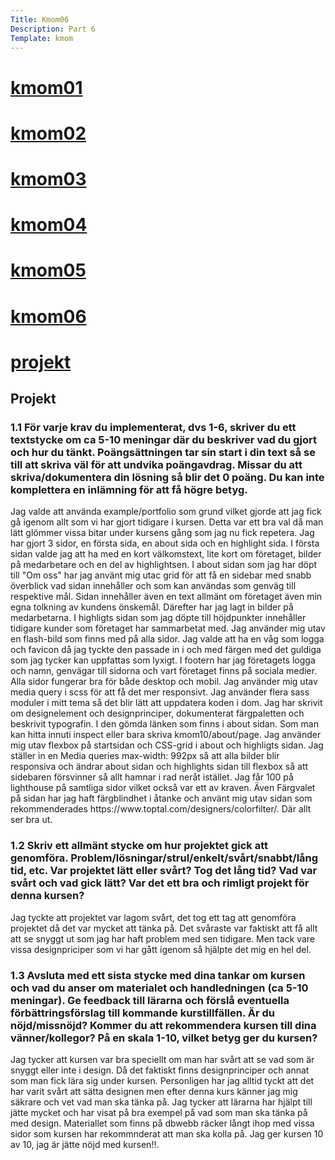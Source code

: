 ```yaml
---
Title: Kmom06
Description: Part 6
Template: kmom
---
```

<div class="sidebar">
    <h1><a href="kmom01">kmom01</a></h1>
    <h1><a href="kmom02">kmom02</a></h1>
    <h1><a href="kmom03">kmom03</a></h1>
    <h1><a href="kmom04">kmom04</a></h1>
    <h1><a href="kmom05">kmom05</a></h1>
    <h1><a href="kmom06">kmom06</a></h1>
    <h1><a href="project">projekt</a></h1>
</div>
<div class="kmom">
    <h2>Projekt</h2>
    <h3>1.1 För varje krav du implementerat, dvs 1-6, skriver du ett textstycke om ca 5-10 meningar där du beskriver vad du gjort och hur du tänkt. Poängsättningen tar sin start i din text så se till att skriva väl för att undvika poängavdrag. Missar du att skriva/dokumentera din lösning så blir det 0 poäng. Du kan inte komplettera en inlämning för att få högre betyg.</h3>
        <p>Jag valde att använda example/portfolio som grund vilket gjorde att jag fick gå igenom allt som vi har gjort tidigare i kursen. Detta var ett bra val då man lätt glömmer vissa bitar under kursens gång som jag nu fick repetera.
        Jag har gjort 3 sidor, en första sida, en about sida och en highlight sida.
        I första sidan valde jag att ha med en kort välkomstext, lite kort om företaget, bilder på medarbetare och en del av highlightsen.
        I about sidan som jag har döpt till "Om oss" har jag använt mig utac grid för att få en sidebar med snabb överblick vad sidan innehåller och som kan användas som genväg till respektive mål.
        Sidan innehåller även en text allmänt om företaget även min egna tolkning av kundens önskemål.
        Därefter har jag lagt in bilder på medarbetarna.
        I highligts sidan som jag döpte till höjdpunkter innehåller tidigare kunder som företaget har sammarbetat med.
        Jag använder mig utav en flash-bild som finns med på alla sidor.
        Jag valde att ha en våg som logga och favicon då jag tyckte den passade in i och med färgen med det guldiga som jag tycker kan uppfattas som lyxigt.
        I footern har jag företagets logga och namn, genvägar till sidorna och vart företaget finns på sociala medier.
        Alla sidor fungerar bra för både desktop och mobil.
        Jag använder mig utav media query i scss för att få det mer responsivt.
        Jag använder flera sass moduler i mitt tema så det blir lätt att uppdatera koden i dom.
        Jag har skrivit om designelement och designprinciper, dokumenterat färgpaletten och beskrivit typografin. I den gömda länken som finns i about sidan. Som man kan hitta innuti inspect eller bara skriva kmom10/about/page.
                Jag använder mig utav flexbox på startsidan och CSS-grid i about och highligts sidan.
                Jag ställer in en Media queries max-width: 992px så att alla bilder blir responsiva och ändrar about sidan och highlights sidan till flexbox så att sidebaren försvinner så allt hamnar i rad neråt istället.
                Jag får 100 på lighthouse på samtliga sidor vilket också var ett av kraven.
                Även Färgvalet på sidan har jag haft färgblindhet i åtanke och använt mig utav sidan som rekommenderades https://www.toptal.com/designers/colorfilter/. Där allt ser bra ut.
</p>
    <h3>1.2 Skriv ett allmänt stycke om hur projektet gick att genomföra. Problem/lösningar/strul/enkelt/svårt/snabbt/lång tid, etc. Var projektet lätt eller svårt? Tog det lång tid? Vad var svårt och vad gick lätt? Var det ett bra och rimligt projekt för denna kursen?</h3>
        <p>Jag tyckte att projektet var lagom svårt, det tog ett tag att genomföra projektet då det var mycket att tänka på. Det svåraste var faktiskt att få allt att se snyggt ut som jag har haft problem med sen tidigare. Men tack vare vissa designpriciper som vi har gått igenom så hjälpte det mig en hel del. </p>
    <h3>1.3 Avsluta med ett sista stycke med dina tankar om kursen och vad du anser om materialet och handledningen (ca 5-10 meningar). Ge feedback till lärarna och förslå eventuella förbättringsförslag till kommande kurstillfällen. Är du nöjd/missnöjd? Kommer du att rekommendera kursen till dina vänner/kollegor? På en skala 1-10, vilket betyg ger du kursen?</h3>
        <p>Jag tycker att kursen var bra speciellt om man har svårt att se vad som är snyggt eller inte i design.
        Då det faktiskt finns designprinciper och annat som man fick lära sig under kursen.
        Personligen har jag alltid tyckt att det har varit svårt att sätta designen men efter denna kurs känner jag mig säkrare och vet vad man ska tänka på.
        Jag tycker att lärarna har hjälpt till jätte mycket och har visat på bra exempel på vad som man ska tänka på med design.
        Materiallet som finns på dbwebb räcker långt ihop med vissa sidor som kursen har rekommnderat att man ska kolla på.
        Jag ger kursen 10 av 10, jag är jätte nöjd med kursen!!.</p>
</div>
